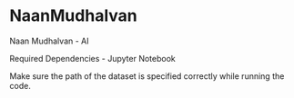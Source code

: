 # NaanMudhalvan
Naan Mudhalvan - AI

Required Dependencies - Jupyter Notebook

Make sure the path of the dataset is specified correctly while running the code.
